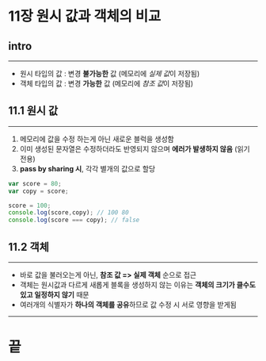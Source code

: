 # 11장 원시 값과 객체의 비교

## intro
***
- 원시 타입의 값 : 변경 **불가능한** 값 (메모리에 *실제 값*이 저장됨)
- 객체 타입의 값 : 변경 **가능한** 값 (메모리에 *참조 값*이 저장됨)

## 11.1 원시 값
***
1. 메모리에 값을 수정 하는게 아닌 새로운 블럭을 생성함
2. 이미 생성된 문자열은 수정하더라도 반영되지 않으며 **에러가 발생하지 않음** (읽기 전용)
3. **pass by sharing 시**, 각각 별개의 값으로 할당
```js
var score = 80;
var copy = score;

score = 100;
console.log(score,copy); // 100 80
console.log(score === copy); // false
```
## 11.2 객체
***
- 바로 값을 불러오는게 아닌, **참조 값 => 실제 객체** 순으로 접근
- 객체는 원시값과 다르게 새롭게 블록을 생성하지 않는 이유는 **객체의 크기가 클수도있고 일정하지 않기** 때문
- 여러개의 식별자가 **하나의 객체를 공유**하므로 값 수정 시 서로 영향을 받게됨

***
# 끝